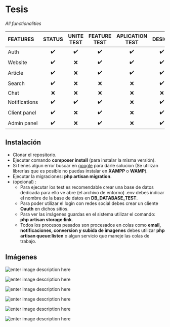 # Tesis

*All functionalities*

| FEATURES | STATUS | UNITE TEST | FEATURE TEST | APLICATION TEST | DESIGN |
| :--- | :---: | :---: | :---: | :---: | :---: |
| Auth | :heavy_check_mark: | :heavy_check_mark: | :heavy_check_mark: | :heavy_check_mark: | :heavy_check_mark: |
| Website | :heavy_check_mark: | :x: | :heavy_check_mark: | :heavy_check_mark: | :heavy_check_mark: |
| Article | :heavy_check_mark: | :x: | :heavy_check_mark: | :heavy_check_mark: | :heavy_check_mark: |
| Search | :heavy_check_mark: | :x: | :x: | :x: | :heavy_check_mark: |
| Chat | :x: | :x: | :x: | :x: | :x: |
| Notifications | :heavy_check_mark: | :heavy_check_mark: | :heavy_check_mark: | :x: | :heavy_check_mark: |
| Client panel | :heavy_check_mark: | :x: | :heavy_check_mark: | :x: | :heavy_check_mark: |
| Admin panel | :heavy_check_mark: | :x: | :heavy_check_mark: | :x: | :heavy_check_mark: |

## Instalación

 - Clonar el repositorio.
 - Ejecutar comando **composer install** (para instalar la misma versión).
 - Si tienes algun error buscar en [google](https://www.google.com/) para darle solucion (Se utilizan librerias que es posible no puedas instalar en **XAMPP**  o **WAMP**).
 - Ejecutar la migraciones: **php artisan migration**.
 - (opcional) : 
	 - Para ejecutar los test es recomendable crear una base de datos dedicada para ello ve abre (el archivo de entorno) .env debes indicar el nombre de la base de datos en **DB_DATABASE_TEST**.
	 - Para poder utilizar el login con redes social debes crear un cliente **Oauth** en dichos sitios.
	 - Para ver las imágenes guardas en el sistema utilizar el comando: **php artisan storage:link**.
	 - Todos los procesos pesados son procesados en colas como **email, notificaciones, conversion y subida de imagenes** debes utilizar **php artisan queue:listen** o algun servicio que maneje las colas de trabajo.

## Imágenes
![enter image description here](https://image.ibb.co/iuboGJ/image.png)

![enter image description here](https://image.ibb.co/fqab3y/image.png)

![enter image description here](https://image.ibb.co/d6sOiy/image.png)

![enter image description here](https://image.ibb.co/hkP8GJ/image.png)

![enter image description here](https://image.ibb.co/nKaLVd/image.png)

![enter image description here](https://image.ibb.co/jwj3iy/image.png)